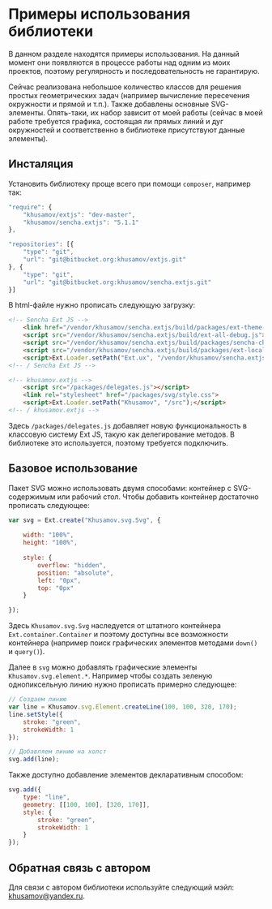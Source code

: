 # Примеры использования библиотеки

В данном разделе находятся примеры использования. 
На данный момент они появляются в процессе работы над одним из моих проектов, 
поэтому регулярность и последовательность не гарантирую.

Сейчас реализована небольшое количество классов для решения простых 
геометрических задач (например вычисление пересечения окружности и прямой и т.п.).
Также добавлены основные SVG-элементы. Опять-таки, их набор зависит от моей работы 
(сейчас в моей работе требуется графика, состоящая ли прямых линий и дуг окружностей
и соответственно в библиотеке присутствуют данные элементы).

## Инсталяция

Установить библиотеку проще всего при помощи `composer`, например так:

``` javascript
"require": {
	"khusamov/extjs": "dev-master",
	"khusamov/sencha.extjs": "5.1.1"
},

"repositories": [{
	"type": "git",
	"url": "git@bitbucket.org:khusamov/extjs.git"
}, {
	"type": "git",
	"url": "git@bitbucket.org:khusamov/sencha.extjs.git"
}]
```

В html-файле нужно прописать следующую загрузку:

``` html
<!-- Sencha Ext JS -->
	<link href="/vendor/khusamov/sencha.extjs/build/packages/ext-theme-crisp/build/resources/ext-theme-crisp-all-debug.css" rel="stylesheet">
	<script src="/vendor/khusamov/sencha.extjs/build/ext-all-debug.js"></script>
	<script src="/vendor/khusamov/sencha.extjs/build/packages/sencha-charts/build/sencha-charts-debug.js"></script>
	<script src="/vendor/khusamov/sencha.extjs/build/packages/ext-locale/build/ext-locale-ru-debug.js"></script>
	<script>Ext.Loader.setPath("Ext.ux", "/vendor/khusamov/sencha.extjs/examples/ux");</script>
<!-- / Sencha Ext JS -->

<!-- khusamov.extjs -->
	<script src="/packages/delegates.js"></script>
	<link rel="stylesheet" href="/packages/svg/style.css">
	<script>Ext.Loader.setPath("Khusamov", "/src");</script>
<!-- / khusamov.extjs -->
```

Здесь `/packages/delegates.js` добавляет новую функциональность в классовую систему Ext JS, такую как делегирование методов. 
В библиотеке это используется, поэтому требуется подключить. 

## Базовое использование

Пакет SVG можно использовать двумя способами: контейнер с SVG-содержимым или рабочий стол. Чтобы добавить контейнер
достаточно прописать следующее:

``` javascript
var svg = Ext.create("Khusamov.svg.Svg", {
	
	width: "100%",
	height: "100%",
	
	style: {
		overflow: "hidden",
		position: "absolute",
		left: "0px",
		top: "0px"
	}

});
```

Здесь `Khusamov.svg.Svg` наследуется от штатного контейнера `Ext.container.Container` и поэтому доступны 
все возможности контейнера (например поиск графических элементов методами `down()` и `query()`).

Далее в `svg` можно добавлять графические элементы `Khusamov.svg.element.*`. Например чтобы создать 
зеленую однопиксельную линию нужно прописать примерно следующее:

``` javascript
// Создаем линию
var line = Khusamov.svg.Element.createLine(100, 100, 320, 170);
line.setStyle({
	stroke: "green",
	strokeWidth: 1
});

// Добавляем линию на холст
svg.add(line);
```

Также доступно добавление элементов декларативным способом:

``` javascript
svg.add({
	type: "line",
	geometry: [[100, 100], [320, 170]],
	style: {
		stroke: "green",
		strokeWidth: 1
	}
});
```

## Обратная связь с автором

Для связи с автором библиотеки используйте следующий мэйл: khusamov@yandex.ru.